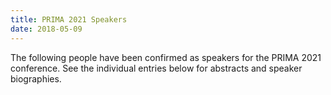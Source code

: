 ```yaml
---
title: PRIMA 2021 Speakers
date: 2018-05-09
---
```


The following people have been confirmed as speakers for the PRIMA 2021
conference. See the individual entries below for abstracts and speaker
biographies.
